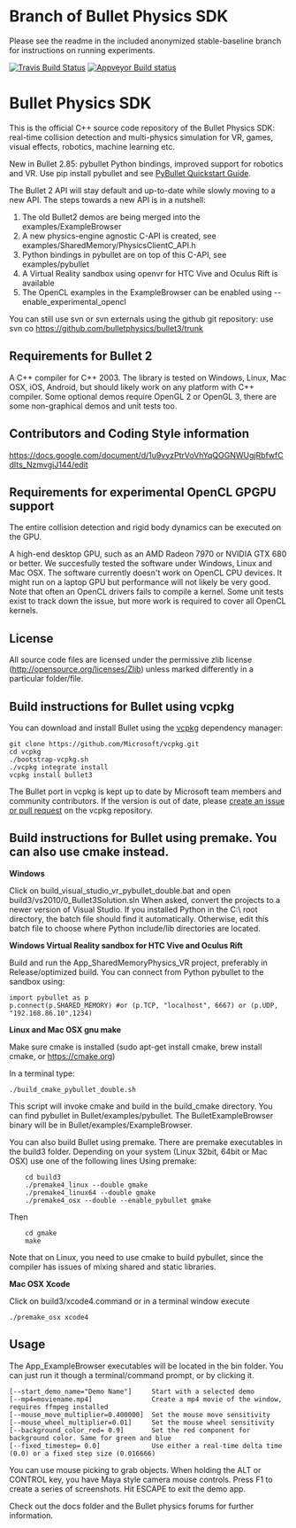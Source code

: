 # Branch of Bullet Physics SDK 

Please see the readme in the included anonymized stable-baseline branch for instructions on running experiments. 


[![Travis Build Status](https://api.travis-ci.org/bulletphysics/bullet3.png?branch=master)](https://travis-ci.org/bulletphysics/bullet3)
[![Appveyor Build status](https://ci.appveyor.com/api/projects/status/6sly9uxajr6xsstq)](https://ci.appveyor.com/project/erwincoumans/bullet3)

# Bullet Physics SDK

This is the official C++ source code repository of the Bullet Physics SDK: real-time collision detection and multi-physics simulation for VR, games, visual effects, robotics, machine learning etc.

New in Bullet 2.85: pybullet Python bindings, improved support for robotics and VR. Use pip install pybullet and see [PyBullet Quickstart Guide](https://docs.google.com/document/d/10sXEhzFRSnvFcl3XxNGhnD4N2SedqwdAvK3dsihxVUA/edit#heading=h.2ye70wns7io3).

The Bullet 2 API will stay default and up-to-date while slowly moving to a new API.
The steps towards a new API is in a nutshell:

1. The old Bullet2 demos are being merged into the examples/ExampleBrowser
2. A new physics-engine agnostic C-API is created, see examples/SharedMemory/PhysicsClientC_API.h
3. Python bindings in pybullet are on top of this C-API, see examples/pybullet
4. A Virtual Reality sandbox using openvr for HTC Vive and Oculus Rift is available
5. The OpenCL examples in the ExampleBrowser can be enabled using --enable_experimental_opencl

You can still use svn or svn externals using the github git repository: use svn co https://github.com/bulletphysics/bullet3/trunk

## Requirements for Bullet 2

A C++ compiler for C++ 2003. The library is tested on Windows, Linux, Mac OSX, iOS, Android,
but should likely work on any platform with C++ compiler. 
Some optional demos require OpenGL 2 or OpenGL 3, there are some non-graphical demos and unit tests too.

## Contributors and Coding Style information

https://docs.google.com/document/d/1u9vyzPtrVoVhYqQOGNWUgjRbfwfCdIts_NzmvgiJ144/edit

## Requirements for experimental OpenCL GPGPU support

The entire collision detection and rigid body dynamics can be executed on the GPU.

A high-end desktop GPU, such as an AMD Radeon 7970 or NVIDIA GTX 680 or better.
We succesfully tested the software under Windows, Linux and Mac OSX.
The software currently doesn't work on OpenCL CPU devices. It might run
on a laptop GPU but performance will not likely be very good. Note that
often an OpenCL drivers fails to compile a kernel. Some unit tests exist to
track down the issue, but more work is required to cover all OpenCL kernels.

## License

All source code files are licensed under the permissive zlib license
(http://opensource.org/licenses/Zlib) unless marked differently in a particular folder/file.

## Build instructions for Bullet using vcpkg

You can download and install Bullet using the [vcpkg](https://github.com/Microsoft/vcpkg/) dependency manager:

    git clone https://github.com/Microsoft/vcpkg.git
    cd vcpkg
    ./bootstrap-vcpkg.sh
    ./vcpkg integrate install
    vcpkg install bullet3

The Bullet port in vcpkg is kept up to date by Microsoft team members and community contributors. If the version is out of date, please [create an issue or pull request](https://github.com/Microsoft/vcpkg) on the vcpkg repository.

## Build instructions for Bullet using premake. You can also use cmake instead.

**Windows**

Click on build_visual_studio_vr_pybullet_double.bat and open build3/vs2010/0_Bullet3Solution.sln
When asked, convert the projects to a newer version of Visual Studio.
If you installed Python in the C:\ root directory, the batch file should find it automatically.
Otherwise, edit this batch file to choose where Python include/lib directories are located.

**Windows Virtual Reality sandbox for HTC Vive and Oculus Rift**

Build and run the App_SharedMemoryPhysics_VR project, preferably in Release/optimized build.
You can connect from Python pybullet to the sandbox using:

```
import pybullet as p
p.connect(p.SHARED_MEMORY) #or (p.TCP, "localhost", 6667) or (p.UDP, "192.168.86.10",1234)
```

**Linux and Mac OSX gnu make**

Make sure cmake is installed (sudo apt-get install cmake, brew install cmake, or https://cmake.org)

In a terminal type:

	./build_cmake_pybullet_double.sh

This script will invoke cmake and build in the build_cmake directory. You can find pybullet in Bullet/examples/pybullet.
The BulletExampleBrowser binary will be in Bullet/examples/ExampleBrowser.

You can also build Bullet using premake. There are premake executables in the build3 folder.
Depending on your system (Linux 32bit, 64bit or Mac OSX) use one of the following lines
Using premake:
```
	cd build3
	./premake4_linux --double gmake
	./premake4_linux64 --double gmake
	./premake4_osx --double --enable_pybullet gmake
```
Then
```
	cd gmake
	make
```

Note that on Linux, you need to use cmake to build pybullet, since the compiler has issues of mixing shared and static libraries.

**Mac OSX Xcode**
	
Click on build3/xcode4.command or in a terminal window execute
	
	./premake_osx xcode4

## Usage

The App_ExampleBrowser executables will be located in the bin folder.
You can just run it though a terminal/command prompt, or by clicking it.


```
[--start_demo_name="Demo Name"]     Start with a selected demo  
[--mp4=moviename.mp4]               Create a mp4 movie of the window, requires ffmpeg installed
[--mouse_move_multiplier=0.400000]  Set the mouse move sensitivity
[--mouse_wheel_multiplier=0.01]     Set the mouse wheel sensitivity
[--background_color_red= 0.9]       Set the red component for background color. Same for green and blue
[--fixed_timestep= 0.0]             Use either a real-time delta time (0.0) or a fixed step size (0.016666)
```

You can use mouse picking to grab objects. When holding the ALT or CONTROL key, you have Maya style camera mouse controls.
Press F1 to create a series of screenshots. Hit ESCAPE to exit the demo app.

Check out the docs folder and the Bullet physics forums for further information.
